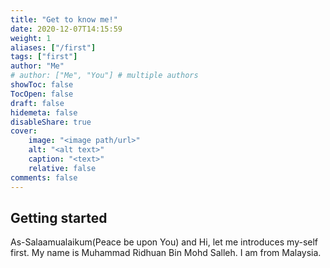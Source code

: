 ```yaml
---
title: "Get to know me!"
date: 2020-12-07T14:15:59
weight: 1
aliases: ["/first"]
tags: ["first"]
author: "Me"
# author: ["Me", "You"] # multiple authors
showToc: false
TocOpen: false
draft: false
hidemeta: false
disableShare: true
cover:
    image: "<image path/url>"
    alt: "<alt text>"
    caption: "<text>"
    relative: false
comments: false
---
```



## Getting started

As-Salaamualaikum(Peace be upon You) and Hi, let me introduces my-self first. My name is Muhammad Ridhuan Bin Mohd Salleh. I am from Malaysia. 